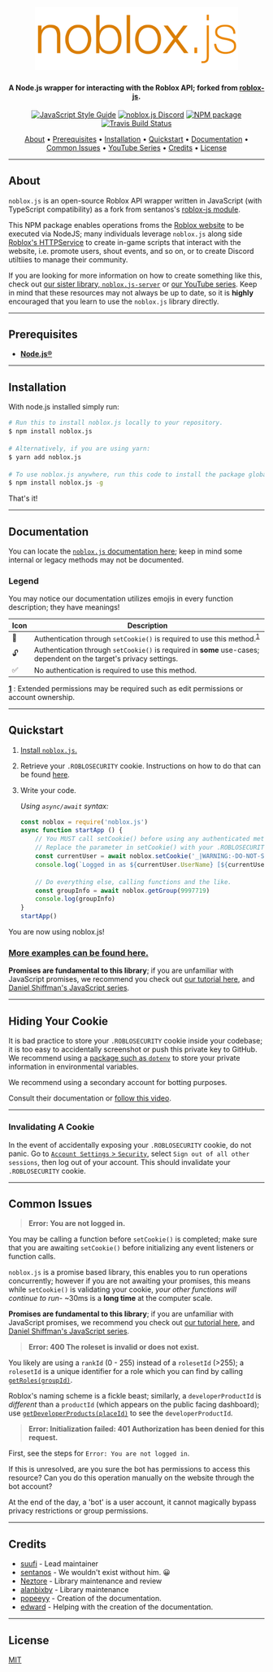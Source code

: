 <h1 align="center">
    <img src="https://raw.githubusercontent.com/noblox/noblox.js/master/img/noblox-js.png" alt="noblox.js" width="400"/>
    <br>
</h1>

<h4 align="center">A Node.js wrapper for interacting with the Roblox API; forked from <a href="https://github.com/sentanos/roblox-js">roblox-js</a>.</h4>

<p align="center">
    <a href="https://standardjs.com"><img src="https://img.shields.io/badge/code_style-standard-blue.svg?style=flat-square" alt="JavaScript Style Guide"/></a>
    <a href="https://discord.gg/R5GVSyTVGv"><img src="https://img.shields.io/badge/discord-noblox.js-blue.svg?style=flat-square" alt="noblox.js Discord"/></a>
    <a href="https://npmjs.org/noblox.js"><img src="https://img.shields.io/npm/v/noblox.js.svg?style=flat-square" alt="NPM package"/>
    <a href="https://travis-ci.org/noblox/noblox.js"><img src="https://img.shields.io/travis/noblox/noblox.js/master.svg?style=flat-square" alt="Travis Build Status"/></a></a>
</p>

<p align="center">
  <a href="#about">About</a> •
  <a href="#prerequisites">Prerequisites</a> •
  <a href="#installation">Installation</a> •
  <a href="#quickstart">Quickstart</a> •
  <a href="#documentation">Documentation</a> •
  <a href="#common-issues">Common Issues</a> •
  <a href="https://www.youtube.com/playlist?list=PLEW4K4VqMUb_VMA3Yp9LI4gReRyVWGTnU">YouTube Series</a> •
  <a href="#credits">Credits</a> •
  <a href="#license">License</a>
</p>

---

## About

`noblox.js` is an open-source Roblox API wrapper written in JavaScript (with TypeScript compatibility) as a fork from sentanos's <a href="https://github.com/sentanos/roblox-js"> roblox-js module</a>.

This NPM package enables operations froms the [Roblox website](https://www.roblox.com) to be executed via NodeJS; many individuals leverage `noblox.js` along side [Roblox's HTTPService](http://wiki.roblox.com/index.php?title=API:Class/HttpService) to create in-game scripts that interact with the website, i.e. promote users, shout events, and so on, or to create Discord utiltiies to manage their community.

If you are looking for more information on how to create something like this, check out [our sister library, `noblox.js-server`](https://github.com/noblox/noblox.js-server) or [our YouTube series](https://www.youtube.com/playlist?list=PLEW4K4VqMUb_VMA3Yp9LI4gReRyVWGTnU). Keep in mind that these resources may not always be up to date, so it is **highly** encouraged that you learn to use the `noblox.js` library directly.

---

## Prerequisites

- [**Node.js®**](https://nodejs.org/en/download/current/)

---

## Installation

With node.js installed simply run: 
```bash
# Run this to install noblox.js locally to your repository. 
$ npm install noblox.js

# Alternatively, if you are using yarn:
$ yarn add noblox.js

# To use noblox.js anywhere, run this code to install the package globally:
$ npm install noblox.js -g
```
That's it!

---

## Documentation

You can locate the [`noblox.js` documentation here](https://noblox.js.org/); keep in mind some internal or legacy methods may not be documented.

### Legend
You may notice our documentation utilizes emojis in every function description; they have meanings!

| Icon | Description |
| ---- | ----------- |
| 🔐 | Authentication through `setCookie()` is required to use this method.<sup id="a1">[1](#f1)</sup>
| 🔓 | Authentication through `setCookie()` is required in **some** use-cases; dependent on the target's privacy settings.
| ✅ | No authentication is required to use this method.

<b id="f1">[1](#a1)</b> : Extended permissions may be required such as edit permissions or account ownership.

---

## Quickstart

1) [Install `noblox.js`.](#installation)

2) Retrieve your `.ROBLOSECURITY` cookie. Instructions on how to do that can be found [here](https://noblox.js.org/tutorial-Authentication.html).

3) Write your code.

    _Using `async/await` syntax:_
    ```js
    const noblox = require('noblox.js')
    async function startApp () {
        // You MUST call setCookie() before using any authenticated methods [marked by 🔐]
        // Replace the parameter in setCookie() with your .ROBLOSECURITY cookie.
        const currentUser = await noblox.setCookie('_|WARNING:-DO-NOT-SHARE-THIS.--Sharing-this-will-allow-someone-to-log-in-as-you-and-to-steal-your-ROBUX-and-items.|_6E6F626C6F782E6A73') 
        console.log(`Logged in as ${currentUser.UserName} [${currentUser.UserID}]`)
    
        // Do everything else, calling functions and the like.
        const groupInfo = await noblox.getGroup(9997719)
        console.log(groupInfo)
    }
    startApp()
    ```

You are now using noblox.js!

### [More examples can be found here.](https://github.com/noblox/noblox.js/tree/master/examples)

**Promises are fundamental to this library**; if you are unfamiliar with JavaScript promises, we recommend you check out [our tutorial here](https://noblox.js.org/tutorial-Promises.html), and [Daniel Shiffman's JavaScript series](https://www.youtube.com/watch?v=QO4NXhWo_NM&list=PLRqwX-V7Uu6YgpA3Oht-7B4NBQwFVe3pr&index=12).

---

## Hiding Your Cookie

It is bad practice to store your `.ROBLOSECURITY` cookie inside your codebase; it is too easy to accidentally screenshot or push this private key to GitHub. We recommend using a [package such as `dotenv`](https://www.npmjs.com/package/dotenv) to store your private information in environmental variables.

We recommend using a secondary account for botting purposes.

Consult their documentation or [follow this video](https://www.youtube.com/watch?v=17UVejOw3zA).

---

### Invalidating A Cookie

In the event of accidentally exposing your `.ROBLOSECURITY` cookie, do not panic. Go to [`Account Settings` > `Security`](https://www.roblox.com/my/account#!/security), select `Sign out of all other sessions`, then log out of your account. This should invalidate your `.ROBLOSECURITY` cookie. 


---

## Common Issues

> **Error: You are not logged in.**

You may be calling a function before `setCookie()` is completed; make sure that you are awaiting `setCookie()` before initializing any event listeners or function calls.

`noblox.js` is a promise based library, this enables you to run operations concurrently; however if you are not awaiting your promises, this means while `setCookie()` is validating your cookie, _your other functions will continue to run_- ~30ms is a **long time** at the computer scale.

**Promises are fundamental to this library**; if you are unfamiliar with JavaScript promises, we recommend you check out [our tutorial here](https://noblox.js.org/tutorial-Promises.html), and [Daniel Shiffman's JavaScript series](https://www.youtube.com/watch?v=QO4NXhWo_NM&list=PLRqwX-V7Uu6YgpA3Oht-7B4NBQwFVe3pr&index=12).

> **Error: 400 The roleset is invalid or does not exist.**

You likely are using a `rankId` (0 - 255) instead of a `rolesetId` (>255); a `rolesetId` is a unique identifier for a role which you can find by calling [`getRoles(groupId)`](https://noblox.js.org/global.html#getRoles).

Roblox's naming scheme is a fickle beast; similarly, a `developerProductId` is _different_ than a `productId` (which appears on the public facing dashboard); use [`getDeveloperProducts(placeId)`](https://noblox.js.org/global.html#getDeveloperProducts) to see the `developerProductId`.



> **Error: Initialization failed: 401 Authorization has been denied for this request.**

First, see the steps for `Error: You are not logged in`. 

If this is unresolved, are you sure the bot has permissions to access this resource? Can you do this operation manually on the website through the bot account?

At the end of the day, a 'bot' is a user account, it cannot magically bypass privacy restrictions or group permissions.

---

## Credits
* [suufi](https://github.com/suufi) - Lead maintainer
* [sentanos](https://github.com/sentanos) - We wouldn't exist without him. 😀
* [Neztore](https://github.com/Neztore) - Library maintenance and review 
* [alanbixby](https://github.com/alanbixby) - Library maintenance
* [popeeyy](https://github.com/popeeyy) - Creation of the documentation.
* [edward](https://github.com/edwrddd) - Helping with the creation of the documentation.

---

## License

[MIT](https://github.com/noblox/noblox.js/blob/master/LICENSE)
